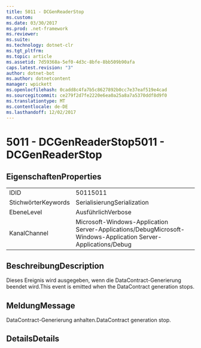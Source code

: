 ```yaml
---
title: 5011 - DCGenReaderStop
ms.custom: 
ms.date: 03/30/2017
ms.prod: .net-framework
ms.reviewer: 
ms.suite: 
ms.technology: dotnet-clr
ms.tgt_pltfrm: 
ms.topic: article
ms.assetid: 7d59368a-5ef0-4d3c-8bfe-8bb509b90afa
caps.latest.revision: "3"
author: dotnet-bot
ms.author: dotnetcontent
manager: wpickett
ms.openlocfilehash: 0cadd8c4fa7b5c8627892b0cc7e37eaf519e4cad
ms.sourcegitcommit: ce279f2d7fe2220e6ea0a25a8a7a5370ddf8d9f0
ms.translationtype: MT
ms.contentlocale: de-DE
ms.lasthandoff: 12/02/2017
---
```

# <a name="5011---dcgenreaderstop"></a><span data-ttu-id="f6840-102">5011 - DCGenReaderStop</span><span class="sxs-lookup"><span data-stu-id="f6840-102">5011 - DCGenReaderStop</span></span>
## <a name="properties"></a><span data-ttu-id="f6840-103">Eigenschaften</span><span class="sxs-lookup"><span data-stu-id="f6840-103">Properties</span></span>  
  
|||  
|-|-|  
|<span data-ttu-id="f6840-104">ID</span><span class="sxs-lookup"><span data-stu-id="f6840-104">ID</span></span>|<span data-ttu-id="f6840-105">5011</span><span class="sxs-lookup"><span data-stu-id="f6840-105">5011</span></span>|  
|<span data-ttu-id="f6840-106">Stichwörter</span><span class="sxs-lookup"><span data-stu-id="f6840-106">Keywords</span></span>|<span data-ttu-id="f6840-107">Serialisierung</span><span class="sxs-lookup"><span data-stu-id="f6840-107">Serialization</span></span>|  
|<span data-ttu-id="f6840-108">Ebene</span><span class="sxs-lookup"><span data-stu-id="f6840-108">Level</span></span>|<span data-ttu-id="f6840-109">Ausführlich</span><span class="sxs-lookup"><span data-stu-id="f6840-109">Verbose</span></span>|  
|<span data-ttu-id="f6840-110">Kanal</span><span class="sxs-lookup"><span data-stu-id="f6840-110">Channel</span></span>|<span data-ttu-id="f6840-111">Microsoft-Windows-Application Server-Applications/Debug</span><span class="sxs-lookup"><span data-stu-id="f6840-111">Microsoft-Windows-Application Server-Applications/Debug</span></span>|  
  
## <a name="description"></a><span data-ttu-id="f6840-112">Beschreibung</span><span class="sxs-lookup"><span data-stu-id="f6840-112">Description</span></span>  
 <span data-ttu-id="f6840-113">Dieses Ereignis wird ausgegeben, wenn die DataContract-Generierung beendet wird.</span><span class="sxs-lookup"><span data-stu-id="f6840-113">This event is emitted when the DataContract generation stops.</span></span>  
  
## <a name="message"></a><span data-ttu-id="f6840-114">Meldung</span><span class="sxs-lookup"><span data-stu-id="f6840-114">Message</span></span>  
 <span data-ttu-id="f6840-115">DataContract-Generierung anhalten.</span><span class="sxs-lookup"><span data-stu-id="f6840-115">DataContract generation stop.</span></span>  
  
## <a name="details"></a><span data-ttu-id="f6840-116">Details</span><span class="sxs-lookup"><span data-stu-id="f6840-116">Details</span></span>
